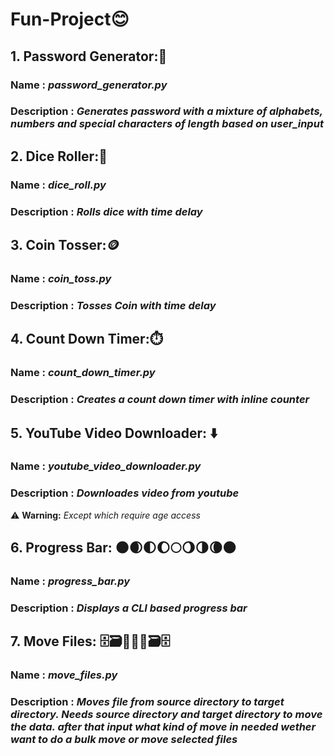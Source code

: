 # **Fun-Project**😊

## 1. **Password Generator**:🔑

### **Name** : *password_generator.py*

### **Description** : *Generates password with a mixture of alphabets, numbers and special characters of length based on user_input*

## 2. **Dice Roller**:🎲

### **Name** : *dice_roll.py*

### **Description** : *Rolls dice with time delay*

## 3. **Coin Tosser**:🪙

### **Name** : *coin_toss.py*

### **Description** : *Tosses Coin with time delay*

## 4. **Count Down Timer**:⏱️

### **Name** : *count_down_timer.py*

### **Description** : *Creates a count down timer with inline counter*

## 5. **YouTube Video Downloader**: ⬇️

### **Name** : *youtube_video_downloader.py*

### **Description** : *Downloades video from youtube*

⚠️ **Warning:** *Except which require age access*

## 6. **Progress Bar**: 🌑🌒🌓🌔🌕🌖🌗🌘🌑

### **Name** : *progress_bar.py*

### **Description** : *Displays a CLI based progress bar*

## 7. **Move Files**: 🗄️🗃️📂📁📂🗃️🗄️ 

### **Name** : *move_files.py*

### **Description** : *Moves file from source directory to target directory. Needs source directory and target directory to move the data. after that input what kind of move in needed wether want to do a bulk move or move selected files*
